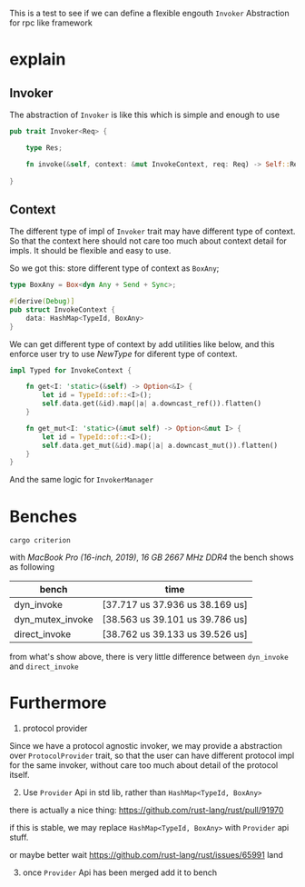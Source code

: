 

This is a test to see if we can define a flexible engouth `Invoker` Abstraction for rpc like framework

# explain


## Invoker

The abstraction of `Invoker` is like this which is simple and enough to use

```rust
pub trait Invoker<Req> {

    type Res;

    fn invoke(&self, context: &mut InvokeContext, req: Req) -> Self::Res;
    
}
```

## Context

The different type of impl of `Invoker` trait may have different type of context. So that the context here should not care too much about context detail for impls. It should be flexible and easy to use.

So we got this: store different type of context as `BoxAny`;

```rust
type BoxAny = Box<dyn Any + Send + Sync>;

#[derive(Debug)]
pub struct InvokeContext {
    data: HashMap<TypeId, BoxAny>
}
```

We can get different type of context by add utilities like below, and this enforce user try to use *NewType* for diferent type of context. 

```rust
impl Typed for InvokeContext {

    fn get<I: 'static>(&self) -> Option<&I> {
        let id = TypeId::of::<I>();
        self.data.get(&id).map(|a| a.downcast_ref()).flatten()
    }

    fn get_mut<I: 'static>(&mut self) -> Option<&mut I> {
        let id = TypeId::of::<I>();
        self.data.get_mut(&id).map(|a| a.downcast_mut()).flatten()
    }
}
```

And the same logic for `InvokerManager`


# Benches

```shell
cargo criterion
```

with *MacBook Pro (16-inch, 2019)*, *16 GB 2667 MHz DDR4* the bench shows as following

| bench | time |
| - | - |
| dyn_invoke | [37.717 us 37.936 us 38.169 us] |
| dyn_mutex_invoke | [38.563 us 39.101 us 39.786 us] |
| direct_invoke | [38.762 us 39.133 us 39.526 us] |


from what's show above, there is very little difference between `dyn_invoke` and `direct_invoke`


# Furthermore 


1. protocol provider

Since we have a protocol agnostic invoker, we may provide a abstraction over `ProtocolProvider` trait, so that the user can have different protocol impl for the same invoker, without care too much about detail of the protocol itself.

2. Use `Provider` Api in std lib, rather than `HashMap<TypeId, BoxAny>`

there is actually a nice thing: https://github.com/rust-lang/rust/pull/91970

if this is stable, we may replace `HashMap<TypeId, BoxAny>` with `Provider` api stuff. 

or maybe better wait https://github.com/rust-lang/rust/issues/65991 land

3. once `Provider` Api has been merged add it to bench

